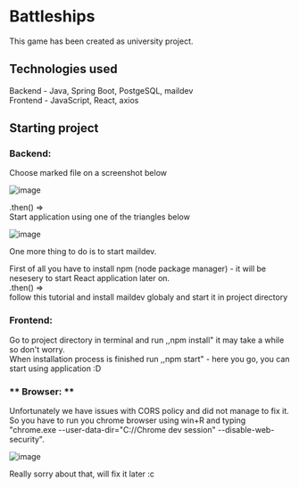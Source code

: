 # Battleships
This game has been created as university project.

## Technologies used
Backend - Java, Spring Boot, PostgeSQL, maildev  
Frontend - JavaScript, React, axios  

## Starting project  
### **Backend:**  
Choose marked file on a screenshot below  

![image](https://user-images.githubusercontent.com/56030688/150394604-9a294e37-a3b3-4961-b6a0-a3d3a315b90b.png)

.then() =>  
Start application using one of the triangles below  

![image](https://user-images.githubusercontent.com/56030688/150394894-5bc527c3-7052-4a3a-bf7b-3965dd4e98af.png)

One more thing to do is to start maildev.  

First of all you have to install npm (node package manager) - it will be nesesery to start React application later on.  
.then() =>   
follow this tutorial and install maildev globaly and start it in project directory




### **Frontend:**  
Go to project directory in terminal and run ,,npm install" it may take a while so don't worry.  
When installation process is finished run ,,npm start" - here you go, you can start using application :D


### ** Browser: **
Unfortunately we have issues with CORS policy and did not manage to fix it.  
So you have to run you chrome browser using win+R and typing "chrome.exe --user-data-dir="C://Chrome dev session" --disable-web-security".  

![image](https://user-images.githubusercontent.com/56030688/150396876-01292047-4456-4779-8bac-d879aa803bf7.png)  

Really sorry about that, will fix it later :c

